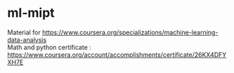 # ml-mipt
Material for https://www.coursera.org/specializations/machine-learning-data-analysis<br>
Math and python certificate : https://www.coursera.org/account/accomplishments/certificate/26KX4DFYXH7E
